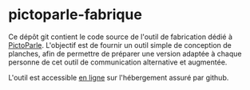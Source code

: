 # pictoparle-fabrique

Ce dépôt git contient le code source de l'outil de fabrication dédié à [PictoParle](https://pictoparle.jmfavreau.info). L'objectif est de fournir un outil simple de conception de planches, afin de permettre de préparer une version adaptée à chaque personne de cet outil de communication alternative et augmentée.

L'outil est accessible [en ligne](https://jmtrivial.github.io/pictoparle-fabrique/web/index.html) sur l'hébergement assuré par github.



